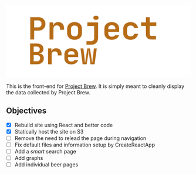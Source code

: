 ![](banner.png)

This is the front-end for [Project Brew](https://github.com/simonsben/Project-Brew).
It is simply meant to cleanly display the data collected by Project Brew.
  

## Objectives

- [X] Rebuild site using React and better code
- [X] Statically host the site on S3
- [ ] Remove the need to relead the page during navigation
- [ ] Fix default files and information setup by CreateReactApp
- [ ] Add a *smart* search page
- [ ] Add graphs
- [ ] Add individual beer pages
